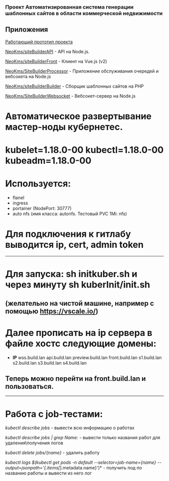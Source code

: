 ### Проект Автоматизированная система генерации шаблонных сайтов в области коммерческой недвижимости
## Приложения

[Работающий прототип проекта](https://front.jrgreez.ru/)

[NeoKms/siteBuilderAPI](https://github.com/NeoKms/siteBuilderAPI) - API на Node.js.

[NeoKms/siteBuilderFront](https://github.com/NeoKms/siteBuilderFront) - Клиент на Vue.js (v2)

[NeoKms/SiteBuilderProcessor](https://github.com/NeoKms/SiteBuilderProcessor) - Приложение обслуживания очередей и вебсокета на Node.js

[NeoKms/siteBuilderBuilder](https://github.com/NeoKms/siteBuilderBuilder) -  Сборщик шаблонных сайтов на PHP

[NeoKms/SiteBuilderWebsocket](https://github.com/NeoKms/SiteBuilderWebsocket) - Вебсокет-сервер на Node.js

# Автоматическое развертывание мастер-ноды кубернетес. 
# kubelet=1.18.0-00 kubectl=1.18.0-00 kubeadm=1.18.0-00 
# Используется:
- flanel
- ingress
- portainer (NodePort: 30777)
- auto nfs (имя класса: autonfs. Тестовый PVC 1Mi: nfs)
# Для подключения к гитлабу выводится ip, cert, admin token
---
# Для запуска: sh initkuber.sh и через минуту sh kuberInit/init.sh 
## (желательно на чистой машине, например с помощью https://vscale.io/)
# Далее прописать на ip сервера в файле хостс следующие домены:
- __IP__ wss.build.lan api.build.lan preview.build.lan front.build.lan s1.build.lan s2.build.lan s3.build.lan s4.build.lan
## Теперь можно перейти на front.build.lan и пользоваться.
---
# Работа с job-тестами:
*kubectl describe jobs* - вывести всю информацию о работах

*kubectl describe jobs | grep Name:* - вывести только названия работ для удаления\получения логов

*kubectl delete jobs/{name}* - удалить работу

*kubectl logs $(kubectl get pods -n default --selector=job-name={name} --output=jsonpath='{.items[*].metadata.name}')* - получить под по названию работы и вывести из него лог
